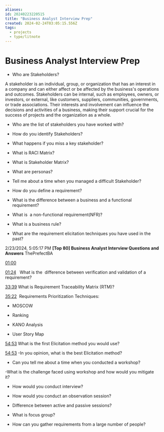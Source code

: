 ```yaml
---
aliases: 
id: 20240223220515
title: "Business Analyst Interview Prep"
created: 2024-02-24T03:05:15.556Z
tags:
  - projects
  - type/litnote
---
```

# Business Analyst Interview Prep



- Who are Stakeholders?

A stakeholder is an individual, group, or organization that has an interest in a company and can either affect or be affected by the business's operations and outcomes. Stakeholders can be internal, such as employees, owners, or investors, or external, like customers, suppliers, communities, governments, or trade associations. Their interests and involvement can influence the decisions and activities of a business, making their support crucial for the success of projects and the organization as a whole.

- Who are the list of stakeholders you have worked with?

- How do you identify Stakeholders?

- What happens if you miss a key stakeholder?

- What is RACI Matrix?

- What is Stakeholder Matrix?

- What are personas?

- Tell me about a time when you managed a difficult Stakeholder?

- How do you define a requirement?

- What is the difference between a business and a functional requirement?

- What is  a non-functional requirement(NFR)?

- What is a business rule?

- What are the requirement elicitation techniques you have used in the past?

2/23/2024, 5:05:17 PM **[Top 80] Business Analyst Interview Questions and Answers** ThePrefectBA

[01:00](https://www.youtube.com/watch?v=YxNMzdYoXR0&t=60.913886s) 

[01:24](https://www.youtube.com/watch?v=YxNMzdYoXR0&t=84.536726s)   What is the  difference between verification and validation of a requirement?

[33:39](https://www.youtube.com/watch?v=YxNMzdYoXR0&t=2019.22505s) What is Requirement Traceability Matrix (RTM)?

[35:22](https://www.youtube.com/watch?v=YxNMzdYoXR0&t=2122.790804s)  Requirements Prioritization Techniques:

- MOSCOW

- Ranking

- KANO Analysis

- User Story Map

[54:53](https://www.youtube.com/watch?v=YxNMzdYoXR0&t=3293.346688s) What is the first Elicitation method you would use?

[54:53](https://www.youtube.com/watch?v=YxNMzdYoXR0&t=3293.879032s) -In you opinion, what is the best Elicitation method?

- Can you tell me about a time when you conducted a workshop?

-What is the challenge faced using workshop and how would you mitigate it?

- How would you conduct interview?

- How would you conduct an observation session?

- Difference between active and passive sessions?

- What is focus group?

- How can you gather requirements from a large number of people?